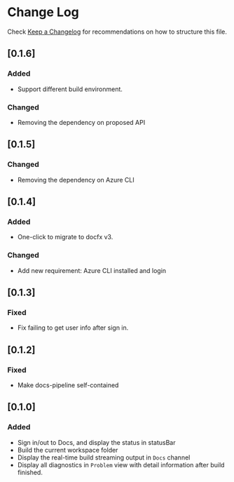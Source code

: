 # Change Log

Check [Keep a Changelog](http://keepachangelog.com/) for recommendations on how to structure this file.

## [0.1.6]
### Added
- Support different build environment.
### Changed
- Removing the dependency on proposed API

## [0.1.5]
### Changed
- Removing the dependency on Azure CLI

## [0.1.4]
### Added
- One-click to migrate to docfx v3.
### Changed
- Add new requirement: Azure CLI installed and login

## [0.1.3]
### Fixed
- Fix failing to get user info after sign in.

## [0.1.2]
### Fixed
- Make docs-pipeline self-contained

## [0.1.0]
### Added
- Sign in/out to Docs, and display the status in statusBar
- Build the current workspace folder
- Display the real-time build streaming output in `Docs` channel
- Display all diagnostics in `Problem` view with detail information after build finished.
